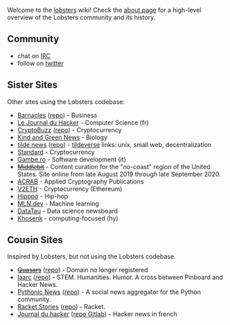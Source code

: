 Welcome to the [lobsters](https://lobste.rs/) wiki! Check the [about page](https://lobste.rs/about) for a high-level overview of the Lobsters community and its history.

## Community

* chat on [IRC](IRC)
* follow on [twitter](https://twitter.com/lobsters)

## Sister Sites

Other sites using the Lobsters codebase:

* [Barnacles](https://www.barnacl.es) ([repo](https://github.com/pushcx/barnacl.es)) - Business
* [Le Journal du Hacker](https://www.journalduhacker.net/) - Computer Science (fr)
* [CryptoBuzz](https://cryptobuzz.io/) ([repo](https://github.com/lukehamilton/cryptobuzz)) - Cryptocurrency
* [Kind and Green News](http://news.kindandgreenworld.com/) - Biology
* [tilde news](https://tilde.news/) ([repo](https://tildegit.org/tildeverse/tilde.news)) - [tildeverse](https://tildeverse.org) links: unix, small web, decentralization
* [Standard](https://std.bz/) - Cryptocurrency
* [Gambe.ro](https://gambe.ro) - Software development (it)
* <s>[Middlebit](https://middlebit.com/)</s> - Content curation for the "no-coast" region of the United States. Site online from late August 2019 through late September 2020.
* [ACRAB](https://acrab.isi.jhu.edu/) - Applied Cryptography Publications
* [V2ETH](https://v2eth.com) - Cryptocurrency (Ethereum)
* [Hipppo](https://hipppo.fm) - Hip-hop
* [MLN.dev](https://mln.dev/) - Machine learning
* [DataTau](https://datatau.net/) - Data science newsboard
* [Khosenk](https://խօսենք.ցանցառներ.հայ/) - computing-focused (hy)

## Cousin Sites

Inspired by Lobsters, but not using the Lobsters codebase.

* <s>[Quasars](https://quasa.rs)</s> ([repo](https://github.com/kineticdial/quasars)) - Domain no longer registered
* [laarc](https://www.laarc.io/) ([repo](https://github.com/laarc/laarc)) - STEM. Humanities. Humor. A cross between Pinboard and Hacker News.
* [Pythonic News](https://news.python.sc/) ([repo](https://github.com/sebst/pythonic-news)) - A social news aggregator for the Python community.
* [Racket Stories](https://racket-stories.com/) ([repo](https://github.com/soegaard/racket-stories)) - Racket.
* [Journal du hacker](https://www.journalduhacker.net/) ([repo Gitlab](https://gitlab.com/journalduhacker/journalduhacker)) - Hacker news in french
